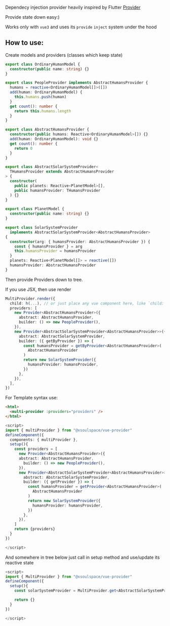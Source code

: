 Dependecy injection provider heavily inspired by Flutter [Provider](https://pub.dev/packages/provider)

Provide state down easy:)

Works only with `vue3` and uses its `provide` `inject` system under the hood

## How to use:

Create models and providers (classes which keep state)

```typescript
export class OrdinaryHumanModel {
  constructor(public name: string) {}
}

export class PeopleProvider implements AbstractHumansProvider {
  humans = reactive<OrdinaryHumanModel[]>([])
  add(human: OrdinaryHumanModel) {
    this.humans.push(human)
  }
  get count(): number {
    return this.humans.length
  }
}

export class AbstractHumansProvider {
  constructor(public humans: Reactive<OrdinaryHumanModel>[]) {}
  add(human: OrdinaryHumanModel): void {}
  get count(): number {
    return 0
  }
}

export class AbstractSolarSystemProvider<
  THumansProvider extends AbstractHumansProvider
> {
  constructor(
    public planets: Reactive<PlanetModel>[],
    public humansProvider: THumansProvider
  ) {}
}

export class PlanetModel {
  constructor(public name: string) {}
}

export class SolarSystemProvider
  implements AbstractSolarSystemProvider<AbstractHumansProvider>
{
  constructor(arg: { humansProvider: AbstractHumansProvider }) {
    const { humansProvider } = arg
    this.humansProvider = humansProvider
  }
  planets: Reactive<PlanetModel[]> = reactive([])
  humansProvider: AbstractHumansProvider
}
```

Then provide Providers down to tree.

If you use JSX, then use render

```typescript
MultiProvider.render({
  child: h(...), // or just place any vue component here, like `child: App`,
  providers: [
    new Provider<AbstractHumansProvider>({
      abstract: AbstractHumansProvider,
      builder: () => new PeopleProvider(),
    }),
    new Provider<AbstractSolarSystemProvider<AbstractHumansProvider>>({
      abstract: AbstractSolarSystemProvider,
      builder: ({ getByProvider }) => {
        const humansProvider = getByProvider<AbstractHumansProvider>(
          AbstractHumansProvider
        )
        return new SolarSystemProvider({
          humansProvider: humansProvider,
        })
      },
    }),
  ],
})
```

For Template syntax use:

```html
<html>
  <multi-provider :providers="providers" />
</html>
```

```typescript
<script>
import { multiProvider } from "@xsoulspace/vue-provider"
defineComponent({
  components: { multiProvider },
  setup(){
    const providers = [
      new Provider<AbstractHumansProvider>({
      abstract: AbstractHumansProvider,
        builder: () => new PeopleProvider(),
      }),
      new Provider<AbstractSolarSystemProvider<AbstractHumansProvider>>({
        abstract: AbstractSolarSystemProvider,
        builder: ({ getProvider }) => {
          const humansProvider = getProvider<AbstractHumansProvider>(
            AbstractHumansProvider
          )
          return new SolarSystemProvider({
            humansProvider: humansProvider,
          })
        },
      }),
    ]
    return {providers}
  }
})

</script>
```

And somewhere in tree below just call in setup method and use/update its reactive state

```typescript
<script>
import { MultiProvider } from "@xsoulspace/vue-provider"
defineComponent({
  setup(){
    const solarSystemProvider = MultiProvider.get<AbstractSolarSystemProvider<AbstractHumansProvider>>(AbstractSolarSystemProvider)

    return {}
  }
})

</script>
```
